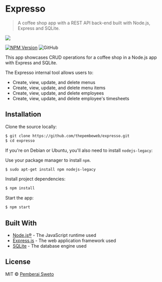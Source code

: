 # Expresso

> A coffee shop app with a REST API back-end built with Node.js, Express and SQLite.

![](https://upload.wikimedia.org/wikipedia/commons/thumb/d/d9/Node.js_logo.svg/200px-Node.js_logo.svg.png)

[![NPM Version][npm-image]][npm-url] ![GitHub](https://img.shields.io/github/license/mashape/apistatus.svg)

This app showcases CRUD operations for a coffee shop in a Node.js app with Express and SQLite.

The Expresso internal tool allows users to:
- Create, view, update, and delete menus
- Create, view, update, and delete menu items
- Create, view, update, and delete employees
- Create, view, update, and delete employee's timesheets

## Installation

Clone the source locally:

```sh
$ git clone https://github.com/thepembeweb/expresso.git
$ cd expresso
```
If you're on Debian or Ubuntu, you'll also need to install
`nodejs-legacy`:

Use your package manager to install `npm`.

```sh
$ sudo apt-get install npm nodejs-legacy
```

Install project dependencies:

```sh
$ npm install
```
Start the app:

```sh
$ npm start
```

## Built With

* [Node.js®](https://nodejs.org/) - The JavaScript runtime used
* [Express.js](https://nodejs.org/) - The web application framework used
* [SQLite](https://www.sqlite.org/) - The database engine used

## License

MIT  © [Pemberai Sweto](https://github.com/thepembeweb)

<!-- Markdown link & img dfn's -->
[npm-image]: https://img.shields.io/node/v/passport.svg
[npm-url]: https://npmjs.org/package/datadog-metrics


